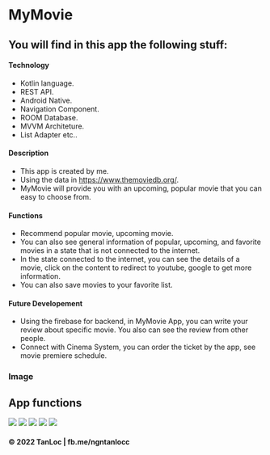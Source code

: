 # MyMovie

## You will find in this app the following stuff:
#### Technology
* Kotlin language.
* REST API.
* Android Native.
* Navigation Component.
* ROOM Database.
* MVVM Architeture.
* List Adapter etc..

#### Description
* This app is created by me.
* Using the data in https://www.themoviedb.org/.
* MyMovie will provide you with an upcoming, popular movie that you can easy to choose from.

#### Functions
* Recommend popular movie, upcoming movie.
* You can also see general information of popular, upcoming, and favorite movies in a state that is not connected to the internet.
* In the state connected to the internet, you can see the details of a movie, click on the content to redirect to youtube, google to get more information.
* You can also save movies to your favorite list.

#### Future Developement
* Using the firebase for backend, in MyMovie App, you can write your review about specific movie. You also can see the review from other people.
* Connect with Cinema System, you can order the ticket by the app, see movie premiere schedule.

### Image
## App functions
![](https://github.com/ngntanloc/MoviApp/blob/main/Screenshot_20220325-110902.png)
![](https://github.com/ngntanloc/MoviApp/blob/main/Screenshot_20220325-110923.png)
![](https://github.com/ngntanloc/MoviApp/blob/main/Screenshot_20220325-110912.png)
![](https://github.com/ngntanloc/MoviApp/blob/main/Screenshot_20220325-110935.png)
![](https://github.com/ngntanloc/MoviApp/blob/main/Screenshot_20220325-110947.png)

#### © 2022 TanLoc | fb.me/ngntanlocc
